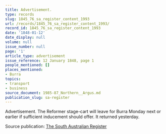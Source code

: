 ```yaml
---
title: Advertisement.
type: records
slug: 1845_76_sa_register_content_1993
url: /records/1845_76_sa_register_content_1993/
record_id: 1845_76_sa_register_content_1993
date: '1848-01-12'
date_display: null
volume: null
issue_number: null
page: '1'
article_type: advertisement
issue_reference: 12 January 1848, page 1
people_mentioned: []
places_mentioned:
- Burra
topics:
- transport
- business
source_document: 1985-87_Northern__Argus.md
publication_slug: sa-register
---
```


Advertisement.  The Reformer stage-cart will leave for Burra Monday next or earlier if sufficient inducement should offer.  It returned yesterday.

Source publication: [The South Australian Register](/publications/sa-register/)
